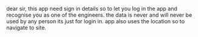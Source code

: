 dear sir,
this app need sign in details so to let you log in the app and recognise you as one of the engineers.
the data is never and will never be used by any person its just for login in.
app also uses the location so to navigate to site.

